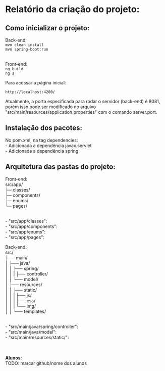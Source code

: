 # Relatório da criação do projeto:

## Como inicializar o projeto:
Back-end: <br>
`mvn clean install` <br>
`mvn spring-boot:run` <br><br>

Front-end: <br>
`ng build` <br>
`ng s` <br>

Para acessar a página inicial:

`http://localhost:4200/`

Atualmente, a porta especificada para rodar o servidor (back-end) é 8081, porém isso pode ser modificado no 
arquivo "src/main/resources/application.properties" com o comando server.port. 

## Instalação dos pacotes:
No pom.xml, na tag dependencies: <br>
    - Adicionada a dependência javax.servlet <br>
    - Adicionada a dependência spring

## Arquitetura das pastas do projeto:

Front-end: <br>
src/app/ <br>
├─ classes/ <br>
├─ components/ <br>
├─ enums/ <br>
└─ pages/ <br>

<br>
- "src/app/classes":
<br>
- "src/app/components":
<br>
- "src/app/enums":
<br>
- "src/app/pages": 
<br>

Back-end: <br>
src/ <br>
├── main/ <br>
│ ├── java/ <br>
│ │ ├── spring/ <br>
│ │ |  ├── controller/ <br>
│ │ └── model/ <br>
│ ├── resources/ <br>
│ │ ├── static/ <br>
│ │ |  ├── js/ <br>
│ │ |  ├── css/ <br>
│ │ |  └── img/ <br>
│ │ └── templates/ <br>

<br>
- "src/main/java/spring/controller":
<br>
- "src/main/java/model":
<br>
- "src/main/resources/static/": 

<br><br>
**Alunos:**<br>
TODO: marcar github/nome dos alunos